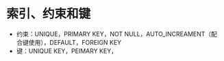 # 索引、约束和键

- 约束：UNIQUE，PRIMARY KEY，NOT NULL，AUTO_INCREAMENT（配合键使用），DEFAULT，FOREIGN KEY
- 键：UNIQUE KEY，PEIMARY KEY，